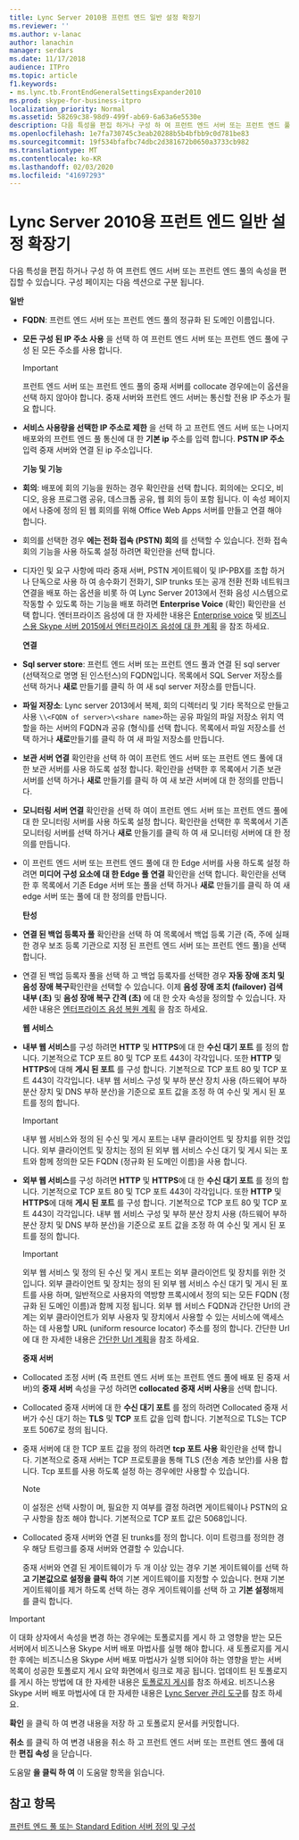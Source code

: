 ```yaml
---
title: Lync Server 2010용 프런트 엔드 일반 설정 확장기
ms.reviewer: ''
ms.author: v-lanac
author: lanachin
manager: serdars
ms.date: 11/17/2018
audience: ITPro
ms.topic: article
f1.keywords:
- ms.lync.tb.FrontEndGeneralSettingsExpander2010
ms.prod: skype-for-business-itpro
localization_priority: Normal
ms.assetid: 58269c38-98d9-499f-ab69-6a63a6e5530e
description: 다음 특성을 편집 하거나 구성 하 여 프런트 엔드 서버 또는 프런트 엔드 풀의 속성을 편집할 수 있습니다. 구성 페이지는 다음 섹션으로 구분 됩니다.
ms.openlocfilehash: 1e7fa730745c3eab20288b5b4bfbb9c0d781be83
ms.sourcegitcommit: 19f534bfafbc74dbc2d381672b0650a3733cb982
ms.translationtype: MT
ms.contentlocale: ko-KR
ms.lasthandoff: 02/03/2020
ms.locfileid: "41697293"
---
```

# <a name="front-end-general-settings-expander-for-lync-server-2010"></a>Lync Server 2010용 프런트 엔드 일반 설정 확장기

다음 특성을 편집 하거나 구성 하 여 프런트 엔드 서버 또는 프런트 엔드 풀의 속성을 편집할 수 있습니다. 구성 페이지는 다음 섹션으로 구분 됩니다.

 **일반**

- **FQDN**: 프런트 엔드 서버 또는 프런트 엔드 풀의 정규화 된 도메인 이름입니다.

- **모든 구성 된 IP 주소 사용** 을 선택 하 여 프런트 엔드 서버 또는 프런트 엔드 풀에 구성 된 모든 주소를 사용 합니다.

    > [!IMPORTANT]
    > 프런트 엔드 서버 또는 프런트 엔드 풀의 중재 서버를 collocate 경우에는이 옵션을 선택 하지 않아야 합니다. 중재 서버와 프런트 엔드 서버는 통신할 전용 IP 주소가 필요 합니다.

- **서비스 사용량을 선택한 IP 주소로 제한** 을 선택 하 고 프런트 엔드 서버 또는 나머지 배포와의 프런트 엔드 풀 통신에 대 한 **기본 ip** 주소를 입력 합니다. **PSTN IP 주소** 입력 중재 서버와 연결 된 ip 주소입니다.

    **기능 및 기능**

- **회의**: 배포에 회의 기능을 원하는 경우 확인란을 선택 합니다. 회의에는 오디오, 비디오, 응용 프로그램 공유, 데스크톱 공유, 웹 회의 등이 포함 됩니다. 이 속성 페이지에서 나중에 정의 된 웹 회의를 위해 Office Web Apps 서버를 만들고 연결 해야 합니다.

- 회의를 선택한 경우 **에는 전화 접속 (PSTN) 회의** 를 선택할 수 있습니다. 전화 접속 회의 기능을 사용 하도록 설정 하려면 확인란을 선택 합니다.

- 디자인 및 요구 사항에 따라 중재 서버, PSTN 게이트웨이 및 IP-PBX를 조합 하거나 단독으로 사용 하 여 송수화기 전화기, SIP trunks 또는 공개 전환 전화 네트워크 연결을 배포 하는 옵션을 비롯 하 여 Lync Server 2013에서 전화 음성 시스템으로 작동할 수 있도록 하는 기능을 배포 하려면 **Enterprise Voice** (확인) 확인란을 선택 합니다. 엔터프라이즈 음성에 대 한 자세한 내용은 [Enterprise voice](https://technet.microsoft.com/library/c9da8099-6f4f-4346-ac67-f041bb96072c.aspx) 및 [비즈니스용 Skype 서버 2015에서 엔터프라이즈 음성에 대 한 계획](../../plan-your-deployment/enterprise-voice-solution/enterprise-voice.md) 을 참조 하세요.

    **연결**

- **Sql server store**: 프런트 엔드 서버 또는 프런트 엔드 풀과 연결 된 sql server (선택적으로 명명 된 인스턴스)의 FQDN입니다. 목록에서 SQL Server 저장소를 선택 하거나 **새로** 만들기를 클릭 하 여 새 sql server 저장소를 만듭니다.

- **파일 저장소**: Lync server 2013에서 복제, 회의 디렉터리 및 기타 목적으로 만들고 사용 `\\<FQDN of server>\<share name>`하는 공유 파일의 파일 저장소 위치 역할을 하는 서버의 FQDN과 공유 (형식)를 선택 합니다. 목록에서 파일 저장소를 선택 하거나 **새로**만들기를 클릭 하 여 새 파일 저장소를 만듭니다.

- **보관 서버 연결** 확인란을 선택 하 여이 프런트 엔드 서버 또는 프런트 엔드 풀에 대 한 보관 서버를 사용 하도록 설정 합니다. 확인란을 선택한 후 목록에서 기존 보관 서버를 선택 하거나 **새로** 만들기를 클릭 하 여 새 보관 서버에 대 한 정의를 만듭니다.

- **모니터링 서버 연결** 확인란을 선택 하 여이 프런트 엔드 서버 또는 프런트 엔드 풀에 대 한 모니터링 서버를 사용 하도록 설정 합니다. 확인란을 선택한 후 목록에서 기존 모니터링 서버를 선택 하거나 **새로** 만들기를 클릭 하 여 새 모니터링 서버에 대 한 정의를 만듭니다.

- 이 프런트 엔드 서버 또는 프런트 엔드 풀에 대 한 Edge 서버를 사용 하도록 설정 하려면 **미디어 구성 요소에 대 한 Edge 풀 연결** 확인란을 선택 합니다. 확인란을 선택한 후 목록에서 기존 Edge 서버 또는 풀을 선택 하거나 **새로** 만들기를 클릭 하 여 새 edge 서버 또는 풀에 대 한 정의를 만듭니다.

  **탄성**

- **연결 된 백업 등록자 풀** 확인란을 선택 하 여 목록에서 백업 등록 기관 (즉, 주에 실패 한 경우 보조 등록 기관으로 지정 된 프런트 엔드 서버 또는 프런트 엔드 풀)을 선택 합니다.

- 연결 된 백업 등록자 풀을 선택 하 고 백업 등록자를 선택한 경우 **자동 장애 조치 및 음성 장애 복구**확인란을 선택할 수 있습니다. 이제 **음성 장애 조치 (failover) 검색 내부 (초)** 및 **음성 장애 복구 간격 (초)** 에 대 한 숫자 속성을 정의할 수 있습니다. 자세한 내용은 [엔터프라이즈 음성 복원 계획](https://technet.microsoft.com/library/ca116700-1055-4ca5-9b87-4c7f380c3655.aspx) 을 참조 하세요.

  **웹 서비스**

- **내부 웹 서비스**를 구성 하려면 **HTTP** 및 **HTTPS**에 대 한 **수신 대기 포트** 를 정의 합니다. 기본적으로 TCP 포트 80 및 TCP 포트 443이 각각입니다. 또한 **HTTP** 및 **HTTPS**에 대해 **게시 된 포트** 를 구성 합니다. 기본적으로 TCP 포트 80 및 TCP 포트 443이 각각입니다. 내부 웹 서비스 구성 및 부하 분산 장치 사용 (하드웨어 부하 분산 장치 및 DNS 부하 분산)을 기준으로 포트 값을 조정 하 여 수신 및 게시 된 포트를 정의 합니다.

    > [!IMPORTANT]
    > 내부 웹 서비스와 정의 된 수신 및 게시 포트는 내부 클라이언트 및 장치를 위한 것입니다. 외부 클라이언트 및 장치는 정의 된 외부 웹 서비스 수신 대기 및 게시 되는 포트와 함께 정의한 모든 FQDN (정규화 된 도메인 이름)을 사용 합니다.

- **외부 웹 서비스**를 구성 하려면 **HTTP** 및 **HTTPS**에 대 한 **수신 대기 포트** 를 정의 합니다. 기본적으로 TCP 포트 80 및 TCP 포트 443이 각각입니다. 또한 **HTTP** 및 **HTTPS**에 대해 **게시 된 포트** 를 구성 합니다. 기본적으로 TCP 포트 80 및 TCP 포트 443이 각각입니다. 내부 웹 서비스 구성 및 부하 분산 장치 사용 (하드웨어 부하 분산 장치 및 DNS 부하 분산)을 기준으로 포트 값을 조정 하 여 수신 및 게시 된 포트를 정의 합니다.

    > [!IMPORTANT]
    > 외부 웹 서비스 및 정의 된 수신 및 게시 포트는 외부 클라이언트 및 장치를 위한 것입니다. 외부 클라이언트 및 장치는 정의 된 외부 웹 서비스 수신 대기 및 게시 된 포트를 사용 하며, 일반적으로 사용자의 역방향 프록시에서 정의 되는 모든 FQDN (정규화 된 도메인 이름)과 함께 지정 됩니다. 외부 웹 서비스 FQDN과 간단한 Url의 관계는 외부 클라이언트가 외부 사용자 및 장치에서 사용할 수 있는 서비스에 액세스 하는 데 사용할 URL (uniform resource locator) 주소를 정의 합니다. 간단한 Url에 대 한 자세한 내용은 [간단한 Url 계획](https://technet.microsoft.com/library/20e4f4b6-b7ff-4297-b00d-d1211ee800ac.aspx)을 참조 하세요.

  **중재 서버**

- Collocated 조정 서버 (즉 프런트 엔드 서버 또는 프런트 엔드 풀에 배포 된 중재 서버)의 **중재 서버** 속성을 구성 하려면 **collocated 중재 서버 사용**을 선택 합니다.

- Collocated 중재 서버에 대 한 **수신 대기 포트** 를 정의 하려면 Collocated 중재 서버가 수신 대기 하는 **TLS** 및 **TCP** 포트 값을 입력 합니다. 기본적으로 TLS는 TCP 포트 5067로 정의 됩니다.

- 중재 서버에 대 한 TCP 포트 값을 정의 하려면 **tcp 포트 사용** 확인란을 선택 합니다. 기본적으로 중재 서버는 TCP 프로토콜을 통해 TLS (전송 계층 보안)를 사용 합니다. Tcp 포트를 사용 하도록 설정 하는 경우에만 사용할 수 있습니다.

    > [!NOTE]
    > 이 설정은 선택 사항이 며, 필요한 지 여부를 결정 하려면 게이트웨이나 PSTN의 요구 사항을 참조 해야 합니다. 기본적으로 TCP 포트 값은 5068입니다.

- Collocated 중재 서버와 연결 된 trunks를 정의 합니다. 이미 트렁크를 정의한 경우 해당 트렁크를 중재 서버와 연결할 수 있습니다.

    중재 서버와 연결 된 게이트웨이가 두 개 이상 있는 경우 기본 게이트웨이를 선택 하 **고 기본값으로 설정을 클릭 하**여 기본 게이트웨이를 지정할 수 있습니다. 현재 기본 게이트웨이를 제거 하도록 선택 하는 경우 게이트웨이를 선택 하 고 **기본 설정**해제를 클릭 합니다.

> [!IMPORTANT]
> 이 대화 상자에서 속성을 변경 하는 경우에는 토폴로지를 게시 하 고 영향을 받는 모든 서버에서 비즈니스용 Skype 서버 배포 마법사를 실행 해야 합니다. 새 토폴로지를 게시 한 후에는 비즈니스용 Skype 서버 배포 마법사가 실행 되어야 하는 영향을 받는 서버 목록이 성공한 토폴로지 게시 요약 화면에서 링크로 제공 됩니다. 업데이트 된 토폴로지를 게시 하는 방법에 대 한 자세한 내용은 [토폴로지 게시](https://technet.microsoft.com/library/3b5a744b-b3a8-4538-a55e-e2e4f72dff47.aspx)를 참조 하세요. 비즈니스용 Skype 서버 배포 마법사에 대 한 자세한 내용은 [Lync Server 관리 도구](https://technet.microsoft.com/library/9b006f93-4f3d-461d-89b8-e80a34fdb3c5.aspx)를 참조 하세요.

**확인** 을 클릭 하 여 변경 내용을 저장 하 고 토폴로지 문서를 커밋합니다.

**취소** 를 클릭 하 여 변경 내용을 취소 하 고 프런트 엔드 서버 또는 프런트 엔드 풀에 대 한 **편집 속성** 을 닫습니다.

도움말 **을 클릭 하 여** 이 도움말 항목을 읽습니다.

## <a name="see-also"></a>참고 항목

[프런트 엔드 풀 또는 Standard Edition 서버 정의 및 구성](https://technet.microsoft.com/library/713fc263-23dd-414a-b001-82932e4fe966.aspx)
